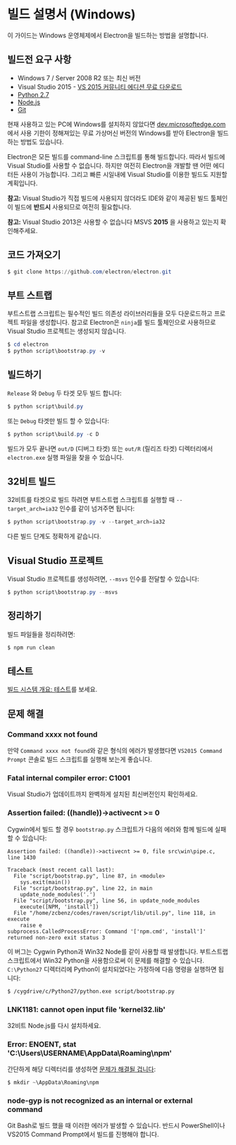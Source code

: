 # 빌드 설명서 (Windows)

이 가이드는 Windows 운영체제에서 Electron을 빌드하는 방법을 설명합니다.

## 빌드전 요구 사항

* Windows 7 / Server 2008 R2 또는 최신 버전
* Visual Studio 2015 - [VS 2015 커뮤니티 에디션 무료 다운로드](https://www.visualstudio.com/en-us/products/visual-studio-community-vs.aspx)
* [Python 2.7](http://www.python.org/download/releases/2.7/)
* [Node.js](http://nodejs.org/download/)
* [Git](http://git-scm.com)

현재 사용하고 있는 PC에 Windows를 설치하지 않았다면
[dev.microsoftedge.com](https://developer.microsoft.com/en-us/microsoft-edge/tools/vms/)에서
사용 기한이 정해져있는 무료 가상머신 버전의 Windows를 받아 Electron을 빌드하는 방법도
있습니다.

Electron은 모든 빌드를 command-line 스크립트를 통해 빌드합니다. 따라서 빌드에 Visual
Studio를 사용할 수 없습니다. 하지만 여전히 Electron을 개발할 땐 어떤 에디터든 사용이
가능합니다. 그리고 빠른 시일내에 Visual Studio를 이용한 빌드도 지원할 계획입니다.

**참고:** Visual Studio가 직접 빌드에 사용되지 않더라도 IDE와 같이 제공된 빌드
툴체인이 빌드에 **반드시** 사용되므로 여전히 필요합니다.

**참고:** Visual Studio 2013은 사용할 수 없습니다 MSVS **2015** 을 사용하고 있는지
확인해주세요.

## 코드 가져오기

```powershell
$ git clone https://github.com/electron/electron.git
```

## 부트 스트랩

부트스트랩 스크립트는 필수적인 빌드 의존성 라이브러리들을 모두 다운로드하고 프로젝트
파일을 생성합니다. 참고로 Electron은 `ninja`를 빌드 툴체인으로 사용하므로 Visual
Studio 프로젝트는 생성되지 않습니다.

```powershell
$ cd electron
$ python script\bootstrap.py -v
```

## 빌드하기

`Release` 와 `Debug` 두 타겟 모두 빌드 합니다:

```powershell
$ python script\build.py
```

또는 `Debug` 타겟만 빌드 할 수 있습니다:

```powershell
$ python script\build.py -c D
```

빌드가 모두 끝나면 `out/D` (디버그 타겟) 또는 `out/R` (릴리즈 타겟) 디렉터리에서
`electron.exe` 실행 파일을 찾을 수 있습니다.

## 32비트 빌드

32비트를 타겟으로 빌드 하려면 부트스트랩 스크립트를 실행할 때 `--target_arch=ia32`
인수를 같이 넘겨주면 됩니다:

```powershell
$ python script\bootstrap.py -v --target_arch=ia32
```

다른 빌드 단계도 정확하게 같습니다.

## Visual Studio 프로젝트

Visual Studio 프로젝트를 생성하려면, `--msvs` 인수를 전달할 수 있습니다:

```powershell
$ python script\bootstrap.py --msvs
```

## 정리하기

빌드 파일들을 정리하려면:

```powershell
$ npm run clean
```

## 테스트

[빌드 시스템 개요: 테스트](build-system-overview.md#tests)를 보세요.

## 문제 해결

### Command xxxx not found

만약 `Command xxxx not found`와 같은 형식의 에러가 발생했다면
`VS2015 Command Prompt` 콘솔로 빌드 스크립트를 실행해 보는게 좋습니다.

### Fatal internal compiler error: C1001

Visual Studio가 업데이트까지 완벽하게 설치된 최신버전인지 확인하세요.

### Assertion failed: ((handle))->activecnt >= 0

Cygwin에서 빌드 할 경우 `bootstrap.py` 스크립트가 다음의 에러와 함께 빌드에 실패할 수
있습니다:

```
Assertion failed: ((handle))->activecnt >= 0, file src\win\pipe.c, line 1430

Traceback (most recent call last):
  File "script/bootstrap.py", line 87, in <module>
    sys.exit(main())
  File "script/bootstrap.py", line 22, in main
    update_node_modules('.')
  File "script/bootstrap.py", line 56, in update_node_modules
    execute([NPM, 'install'])
  File "/home/zcbenz/codes/raven/script/lib/util.py", line 118, in execute
    raise e
subprocess.CalledProcessError: Command '['npm.cmd', 'install']' returned non-zero exit status 3
```

이 버그는 Cygwin Python과 Win32 Node를 같이 사용할 때 발생합니다. 부트스트랩
스크립트에서 Win32 Python을 사용함으로써 이 문제를 해결할 수 있습니다. `C:\Python27`
디렉터리에 Python이 설치되었다는 가정하에 다음 명령을 실행하면 됩니다:

```bash
$ /cygdrive/c/Python27/python.exe script/bootstrap.py
```

### LNK1181: cannot open input file 'kernel32.lib'

32비트 Node.js를 다시 설치하세요.

### Error: ENOENT, stat 'C:\Users\USERNAME\AppData\Roaming\npm'

간단하게 해당 디렉터리를 생성하면 [문제가 해결될 겁니다](http://stackoverflow.com/a/25095327/102704):

```powershell
$ mkdir ~\AppData\Roaming\npm
```

### node-gyp is not recognized as an internal or external command

Git Bash로 빌드 했을 때 이러한 에러가 발생할 수 있습니다. 반드시 PowerShell이나
VS2015 Command Prompt에서 빌드를 진행해야 합니다.
